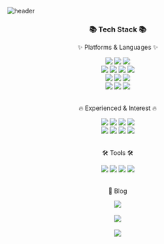 ![header](https://capsule-render.vercel.app/api?type=waving&color=auto&height=300&section=header&text=JangSeBaRi%20Github!&fontSize=50&animation=fadeIn&fontAlignY=40)
<div align=center>
	<h3>📚 Tech Stack 📚</h3>
	<p>✨ Platforms & Languages ✨</p>
</div>
<div align="center">
	<img src="https://img.shields.io/badge/HTML5-E34F26?style=flat&logo=HTML5&logoColor=white" />
	<img src="https://img.shields.io/badge/CSS3-1572B6?style=flat&logo=CSS3&logoColor=white" />
	<img src="https://img.shields.io/badge/JavaScript-F7DF1E?style=flat&logo=JavaScript&logoColor=white" />
    <br/>
	<img src="https://img.shields.io/badge/React-61DAFB?style=flat&logo=React&logoColor=white" />
	<img src="https://img.shields.io/badge/TypeScript-3178C6?style=flat&logo=TypeScript&logoColor=white" />
    <img src="https://img.shields.io/badge/Redux-764ABC?style=flat&logo=Redux&logoColor=white" />
    <img src="https://img.shields.io/badge/Next.js-000000?style=flat&logo=Next.js&logoColor=white" />
    <br/>
    <img src="https://img.shields.io/badge/TailwindCss-06B6D4?style=flat&logo=TailwindCss&logoColor=white" />
    <img src="https://img.shields.io/badge/Styled Components-DB7094?style=flat&logo=StyledComponents&logoColor=white" />
    <img src="https://img.shields.io/badge/Sass-CC6699?style=flat&logo=Sass&logoColor=white" />
    <br/>
    <img src="https://img.shields.io/badge/Vue.js-4FC08D?style=flat&logo=Vue.js&logoColor=white" />
    <img src="https://img.shields.io/badge/Axios-5A29E4?style=flat&logo=Axios&logoColor=white" />
    <img src="https://img.shields.io/badge/Git-F05032?style=flat&logo=Git&logoColor=white" />
</div>
<br>
<div align=center>
	<p>🔥 Experienced & Interest 🔥</p>
</div>
<div align="center">
    <img src="https://img.shields.io/badge/Node.js-339933?style=flat&logo=Node.js&logoColor=white" />
    <img src="https://img.shields.io/badge/Express-000000?style=flat&logo=Express&logoColor=white" />
    <img src="https://img.shields.io/badge/MySQL-4479A1?style=flat&logo=MySQL&logoColor=white" />
    <img src="https://img.shields.io/badge/PWA-5A0FC8?style=flat&logo=PWA&logoColor=white" />
    <br/>
    <img src="https://img.shields.io/badge/GraphQL-E10098?style=flat&logo=GraphQL&logoColor=white" />
    <img src="https://img.shields.io/badge/Firebase-FFCA28?style=flat&logo=Firebase&logoColor=white" />
    <img src="https://img.shields.io/badge/Kotlin-7F52FF?style=flat&logo=Kotlin&logoColor=white" />
    <img src="https://img.shields.io/badge/Swagger-85EA2D?style=flat&logo=swagger&logoColor=white" />
</div>
<br>
<div align=center>
	<p>🛠 Tools 🛠</p>
</div>
<div align=center>
	<img src="https://img.shields.io/badge/Intellij%20IDEA-000000?style=flat&logo=IntellijIDEA&logoColor=white" />
	<img src="https://img.shields.io/badge/Visual%20Studio%20Code-007ACC?style=flat&logo=VisualStudioCode&logoColor=white" />
	<img src="https://img.shields.io/badge/AWS-232F3E?style=flat&logo=AmazonAWS&logoColor=white" />
	<img src="https://img.shields.io/badge/GitHub-181717?style=flat&logo=GitHub&logoColor=white" />
</div>
<br>
<div align=center>
	<p>🎨 Blog</p>
</div>
<div align=center>
    <a href="https://velog.io/@jangsebari">
		<img src="https://img.shields.io/badge/Velog-20C997?style=flat&logo=Velog&logoColor=white" />
	</a>
	<br>
</div>
<div align=center>
	<br>
<img src="https://github-readme-stats.vercel.app/api/top-langs/?username=jangsebari&layout=compact">
<br>
<br>
<img src="https://github-readme-stats.vercel.app/api?username=jangsebari&show_icons=true">
</div>

